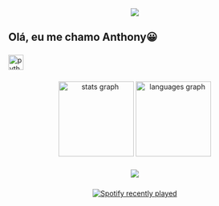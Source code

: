 <div align="center">
  <img height="" src="https://i.giphy.com/media/v1.Y2lkPTc5MGI3NjExbzVvMnp2bXgzNHV1YTN3dnR6MjEzZGpsbHdsdGQ0NDd5eWZhYTNuMyZlcD12MV9pbnRlcm5hbF9naWZfYnlfaWQmY3Q9Zw/PeOnYlW8AmjcQEc2bZ/giphy.gif"  />
</div>

###

<h2 align="left">Olá, eu me chamo Anthony😀</h2>

###

<div align="left">
  <img src="https://cdn.jsdelivr.net/gh/devicons/devicon/icons/python/python-original.svg" height="30" alt="python logo"  />
</div>

###

<div align="center">
  <img src="https://github-readme-stats.vercel.app/api?username=thony376&hide_title=false&hide_rank=false&show_icons=true&include_all_commits=true&count_private=true&disable_animations=false&theme=dracula&locale=en&hide_border=false" height="150" alt="stats graph"  />
  <img src="https://github-readme-stats.vercel.app/api/top-langs?username=thony376&locale=pt-br&hide_title=false&layout=compact&card_width=320&langs_count=5&theme=dracula&hide_border=false" height="150" alt="languages graph"  />
</div>

###

<div align="left">
</div>

###

<div align="center">
  <img height="" src="https://i.giphy.com/media/v1.Y2lkPTc5MGI3NjExY2c5YWRhazluaXR5Yjg2aG00ODluZ3M5OW5rdmRxamFsenVma2ZsZSZlcD12MV9pbnRlcm5hbF9naWZfYnlfaWQmY3Q9Zw/0qIdaOZwwr7zfQGXOY/giphy-downsized-large.gif"  />
</div>

###

<div align="center">
  <a href="https://open.spotify.com/user/21l4yie4ygigmfnf6t2rgk66i">
    <img src="https://spotify-recently-played-readme.vercel.app/api?user=21l4yie4ygigmfnf6t2rgk66i&count=5" alt="Spotify recently played"  />
  </a>
</div>

###
